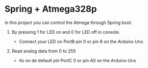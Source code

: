 # Spring + Atmega328p
In this project you can control the Atmega through Spring boot.
1. By pressing 1 for LED on and 0 for LED off in console.
   - Connect your LED on PortB pin 0 or pin 8 on the Arduino Uno

2. Read analog data from 0 to 255 
   - Its on de default pin PortC 0 or pin A0 on the Arduino Uno
